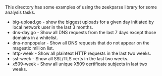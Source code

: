 This directory has some examples of using the zeekparse library
for some analysis tasks.

* big-upload.go - show the biggest uploads for a given day initiated by local network user in the last 3 months.
* dns-day.go - Show all DNS requests from the last 7 days except those domains in a whitelist.
* dns-nonpopular - Show all DNS requests that do not appear on the magestic million list.
* http-week - Show all plaintext HTTP requests in the last two weeks.
* ssl-week - Show all SSL/TLS certs in the last two weeks.
* x509-week - Show all unique X509 certificate subjects in last two weeks.